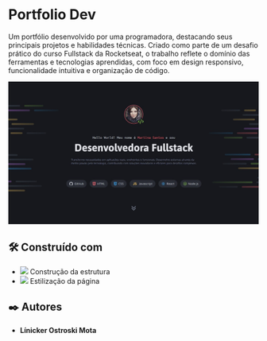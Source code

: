 # Portfolio Dev

Um portfólio desenvolvido por uma programadora, destacando seus principais projetos e habilidades técnicas. Criado como parte de um desafio prático do curso Fullstack da Rocketseat, 
o trabalho reflete o domínio das ferramentas e tecnologias aprendidas, com foco em design responsivo, funcionalidade intuitiva e organização de código.

<img src="./gitimg.jpg">

## 🛠️ Construído com

* <img src="https://img.shields.io/badge/HTML5-E34F26?style=for-the-badge&logo=html5&logoColor=white"> Construção da estrutura
* <img src="https://img.shields.io/badge/CSS3-1572B6?style=for-the-badge&logo=css3&logoColor=white"> Estilização da página

## ✒️ Autores

* **Línicker Ostroski Mota** 
